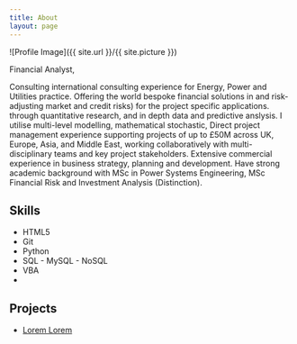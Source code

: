 ```yaml
---
title: About
layout: page
---
```

![Profile Image]({{ site.url }}/{{ site.picture }})

<p> Financial Analyst,

Consulting international
consulting experience for Energy, Power and Utilities practice.
Offering the world bespoke financial solutions in and risk-adjusting market
and credit risks) for the project specific applications.  through quantitative
research, and in depth data and predictive anslysis. I utilise multi-level
modelling, mathematical stochastic, Direct project management experience
supporting projects of up to £50M across UK, Europe, Asia, and Middle East,
 working collaboratively with multi-disciplinary teams and key project stakeholders.
Extensive commercial experience in business strategy, planning and development.
Have strong academic background with MSc in Power Systems Engineering,
MSc Financial Risk and Investment Analysis (Distinction).</p>

<p></p>

<h2>Skills</h2>

<ul class="skill-list">
	<li>HTML5</li>
	<li>Git</li>
	<li>Python</li>
	<li>SQL - MySQL - NoSQL</li>
	<li>VBA
	<li>
</ul>

<h2>Projects</h2>

<ul>
	<li><a href="https://github.com/">Lorem Lorem</a></li>

</ul>
